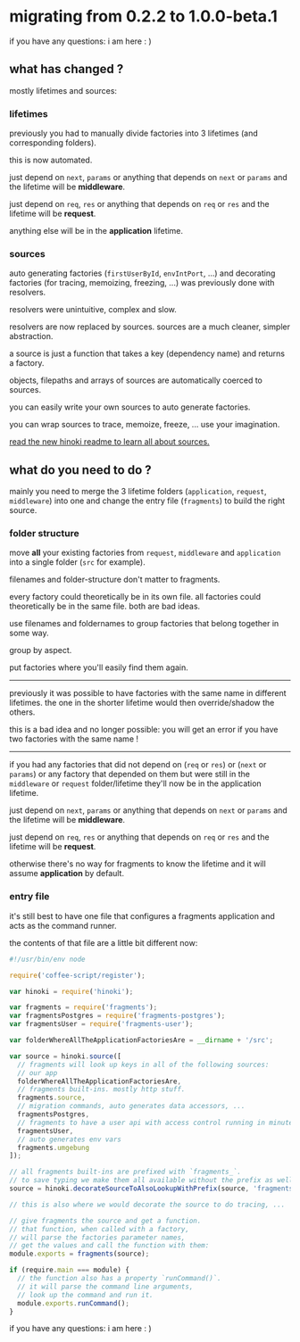# migrating from 0.2.2 to 1.0.0-beta.1

if you have any questions: i am here : )

## what has changed ?

mostly lifetimes and sources:

### lifetimes

previously you had to manually divide factories into
3 lifetimes (and corresponding folders).

this is now automated.

just depend on `next`, `params` or anything that depends on `next` or `params`
and the lifetime will be **middleware**.

just depend on `req`, `res` or anything that depends on `req` or `res`
and the lifetime will be **request**.

anything else will be in the **application** lifetime.

### sources

auto generating factories (`firstUserById`, `envIntPort`, ...)
and decorating factories (for tracing, memoizing, freezing, ...)
was previously done with resolvers.

resolvers were unintuitive, complex and slow.

resolvers are now replaced by sources.
sources are a much cleaner, simpler abstraction.

a source is just a function that takes a key (dependency name) and returns a factory.

objects, filepaths and arrays of sources are automatically coerced to sources.

you can easily write your own sources to auto generate factories.

you can wrap sources to trace, memoize, freeze, ... use your imagination.

[read the new hinoki readme to learn all about sources.](https://github.com/snd/hinoki)

## what do you need to do ?

mainly you need to
merge the 3 lifetime folders (`application`, `request`, `middleware`)
into one and change the entry file (`fragments`)
to build the right source.

### folder structure

move **all** your existing factories from `request`, `middleware` and `application`
into a single folder (`src` for example).

filenames and folder-structure don't matter to fragments.

every factory could theoretically be in its own file.
all factories could theoretically be in the same file.
both are bad ideas.

use filenames and foldernames to group factories that belong
together in some way.

group by aspect.

put factories where you'll easily find them again.

---

previously it was possible to have factories with the same
name in different lifetimes.
the one in the shorter lifetime would then override/shadow the others.

this is a bad idea and no longer possible:
you will get an error if you have two factories with the same name !

---

if you had any factories that did not depend on (`req` or `res`)
or (`next` or `params`) or any factory that depended on them
but were still in the `middleware` or `request` folder/lifetime
they'll now be in the application lifetime.

just depend on `next`, `params` or anything that depends on `next` or `params`
and the lifetime will be **middleware**.

just depend on `req`, `res` or anything that depends on `req` or `res`
and the lifetime will be **request**.

otherwise there's no way for fragments to know the lifetime and it will
assume **application** by default.

### entry file

it's still best to have one file that configures a fragments
application and acts as the command runner.

the contents of that file are a little bit different now:

``` javascript
#!/usr/bin/env node

require('coffee-script/register');

var hinoki = require('hinoki');

var fragments = require('fragments');
var fragmentsPostgres = require('fragments-postgres');
var fragmentsUser = require('fragments-user');

var folderWhereAllTheApplicationFactoriesAre = __dirname + '/src';

var source = hinoki.source([
  // fragments will look up keys in all of the following sources:
  // our app
  folderWhereAllTheApplicationFactoriesAre,
  // fragments built-ins. mostly http stuff.
  fragments.source,
  // migration commands, auto generates data accessors, ...
  fragmentsPostgres,
  // fragments to have a user api with access control running in minutes
  fragmentsUser,
  // auto generates env vars
  fragments.umgebung
]);

// all fragments built-ins are prefixed with `fragments_`.
// to save typing we make them all available without the prefix as well:
source = hinoki.decorateSourceToAlsoLookupWithPrefix(source, 'fragments_');

// this is also where we would decorate the source to do tracing, ...

// give fragments the source and get a function.
// that function, when called with a factory,
// will parse the factories parameter names,
// get the values and call the function with them:
module.exports = fragments(source);

if (require.main === module) {
  // the function also has a property `runCommand()`.
  // it will parse the command line arguments,
  // look up the command and run it.
  module.exports.runCommand();
}
```

if you have any questions: i am here : )
